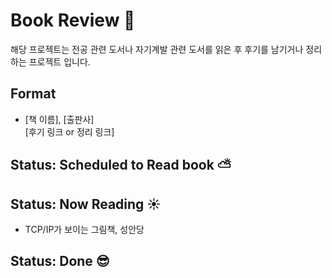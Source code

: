# Book Review :wave:
해당 프로젝트는 전공 관련 도서나 자기계발 관련 도서를 읽은 후 후기를 남기거나 정리하는 프로젝트 입니다.

## Format
- [책 이름], [출판사]  
[후기 링크 or 정리 링크]

## Status: Scheduled to Read book ⛅

## Status: Now Reading ☀️
- TCP/IP가 보이는 그림책, 성안당

## Status: Done 😎
